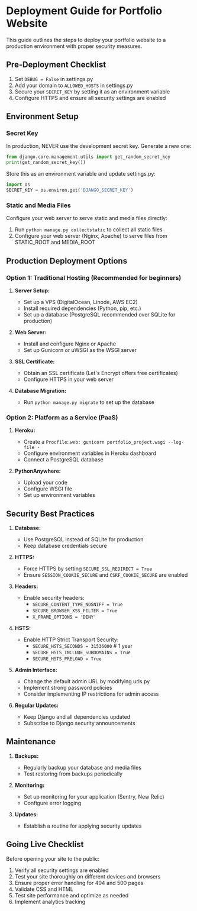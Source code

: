 # Deployment Guide for Portfolio Website

This guide outlines the steps to deploy your portfolio website to a production environment with proper security measures.

## Pre-Deployment Checklist

1. Set `DEBUG = False` in settings.py
2. Add your domain to `ALLOWED_HOSTS` in settings.py
3. Secure your `SECRET_KEY` by setting it as an environment variable
4. Configure HTTPS and ensure all security settings are enabled

## Environment Setup

### Secret Key

In production, NEVER use the development secret key. Generate a new one:

```python
from django.core.management.utils import get_random_secret_key
print(get_random_secret_key())
```

Store this as an environment variable and update settings.py:

```python
import os
SECRET_KEY = os.environ.get('DJANGO_SECRET_KEY')
```

### Static and Media Files

Configure your web server to serve static and media files directly:

1. Run `python manage.py collectstatic` to collect all static files
2. Configure your web server (Nginx, Apache) to serve files from STATIC_ROOT and MEDIA_ROOT

## Production Deployment Options

### Option 1: Traditional Hosting (Recommended for beginners)

1. **Server Setup:**
   - Set up a VPS (DigitalOcean, Linode, AWS EC2)
   - Install required dependencies (Python, pip, etc.)
   - Set up a database (PostgreSQL recommended over SQLite for production)

2. **Web Server:**
   - Install and configure Nginx or Apache
   - Set up Gunicorn or uWSGI as the WSGI server

3. **SSL Certificate:**
   - Obtain an SSL certificate (Let's Encrypt offers free certificates)
   - Configure HTTPS in your web server

4. **Database Migration:**
   - Run `python manage.py migrate` to set up the database

### Option 2: Platform as a Service (PaaS)

1. **Heroku:**
   - Create a `Procfile`: `web: gunicorn portfolio_project.wsgi --log-file -`
   - Configure environment variables in Heroku dashboard
   - Connect a PostgreSQL database

2. **PythonAnywhere:**
   - Upload your code
   - Configure WSGI file
   - Set up environment variables

## Security Best Practices

1. **Database:**
   - Use PostgreSQL instead of SQLite for production
   - Keep database credentials secure

2. **HTTPS:**
   - Force HTTPS by setting `SECURE_SSL_REDIRECT = True`
   - Ensure `SESSION_COOKIE_SECURE` and `CSRF_COOKIE_SECURE` are enabled

3. **Headers:**
   - Enable security headers:
     - `SECURE_CONTENT_TYPE_NOSNIFF = True`
     - `SECURE_BROWSER_XSS_FILTER = True`
     - `X_FRAME_OPTIONS = 'DENY'`

4. **HSTS:**
   - Enable HTTP Strict Transport Security:
     - `SECURE_HSTS_SECONDS = 31536000`  # 1 year
     - `SECURE_HSTS_INCLUDE_SUBDOMAINS = True`
     - `SECURE_HSTS_PRELOAD = True`

5. **Admin Interface:**
   - Change the default admin URL by modifying urls.py
   - Implement strong password policies
   - Consider implementing IP restrictions for admin access

6. **Regular Updates:**
   - Keep Django and all dependencies updated
   - Subscribe to Django security announcements

## Maintenance

1. **Backups:**
   - Regularly backup your database and media files
   - Test restoring from backups periodically

2. **Monitoring:**
   - Set up monitoring for your application (Sentry, New Relic)
   - Configure error logging

3. **Updates:**
   - Establish a routine for applying security updates

## Going Live Checklist

Before opening your site to the public:

1. Verify all security settings are enabled
2. Test your site thoroughly on different devices and browsers
3. Ensure proper error handling for 404 and 500 pages
4. Validate CSS and HTML
5. Test site performance and optimize as needed
6. Implement analytics tracking 